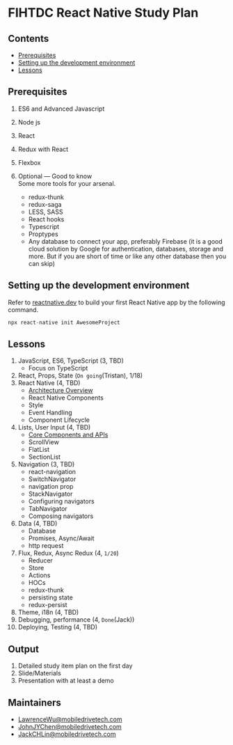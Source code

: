 # FIHTDC React Native Study Plan

## Contents

* [Prerequisites](#prerequisites)
* [Setting up the development environment](#setting-up-the-development-environment)
* [Lessons](#lessons)

## Prerequisites

1. ES6 and Advanced Javascript

2. Node js

3. React

4. Redux with React

5. Flexbox

6. Optional — Good to know  
    Some more tools for your arsenal.  
    * redux-thunk
    * redux-saga
    * LESS, SASS
    * React hooks
    * Typescript
    * Proptypes
    * Any database to connect your app, preferably Firebase (it is a good cloud solution by Google for authentication, databases, storage and more. But if you are short of time or like any other database then you can skip)

## Setting up the development environment

Refer to [reactnative.dev](https://reactnative.dev/docs/environment-setup) to build your first React Native app by the following command.

```js
npx react-native init AwesomeProject
```

## Lessons

1. JavaScript, ES6, TypeScript (3, TBD)
    * Focus on TypeScript
2. React, Props, State (`On going`(Tristan), 1/18)
3. React Native (4, TBD)
    * [Architecture Overview](https://reactnative.dev/docs/architecture-overview)
    * React Native Components
    * Style
    * Event Handling
    * Component Lifecycle
4. Lists, User Input (4, TBD)
    * [Core Components and APIs](https://reactnative.dev/docs/components-and-apis)
    * ScrollView
    * FlatList
    * SectionList
5. Navigation (3, TBD)
    * react-navigation
    * SwitchNavigator
    * navigation prop
    * StackNavigator
    * Configuring navigators
    * TabNavigator
    * Composing navigators
6. Data (4, TBD)
    * Database
    * Promises, Async/Await
    * http request
7. Flux, Redux, Async Redux (4, `1/20`)
    * Reducer
    * Store
    * Actions
    * HOCs
    * redux-thunk
    * persisting state
    * redux-persist
8. Theme, i18n (4, TBD)
9. Debugging, performance (4, `Done`(Jack))
10. Deploying, Testing (4, TBD)

## Output

1. Detailed study item plan on the first day
2. Slide/Materials
3. Presentation with at least a demo

## Maintainers

* LawrenceWu@mobiledrivetech.com
* JohnJYChen@mobiledrivetech.com
* JackCHLin@mobiledrivetech.com
